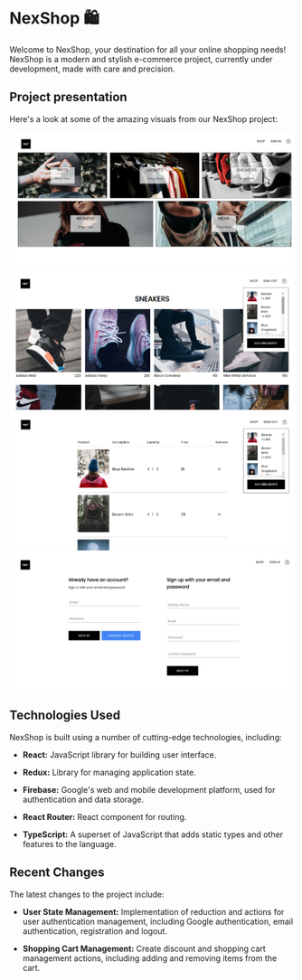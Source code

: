 # NexShop 🛍️

Welcome to NexShop, your destination for all your online shopping needs! NexShop is a modern and stylish e-commerce project, currently under development, made with care and precision.

## Project presentation

Here's a look at some of the amazing visuals from our NexShop project:

![Image1](1.png)
![Image2](2.png)
![Image3](3.png)
![Image4](4.png)

## Technologies Used

NexShop is built using a number of cutting-edge technologies, including:

- **React:** JavaScript library for building user interface.

- **Redux:** Library for managing application state.

- **Firebase:** Google's web and mobile development platform, used for authentication and data storage.

- **React Router:** React component for routing.

- **TypeScript:** A superset of JavaScript that adds static types and other features to the language.

## Recent Changes

The latest changes to the project include:

- **User State Management:** Implementation of reduction and actions for user authentication management, including Google authentication, email authentication, registration and logout.

- **Shopping Cart Management:** Create discount and shopping cart management actions, including adding and removing items from the cart.
